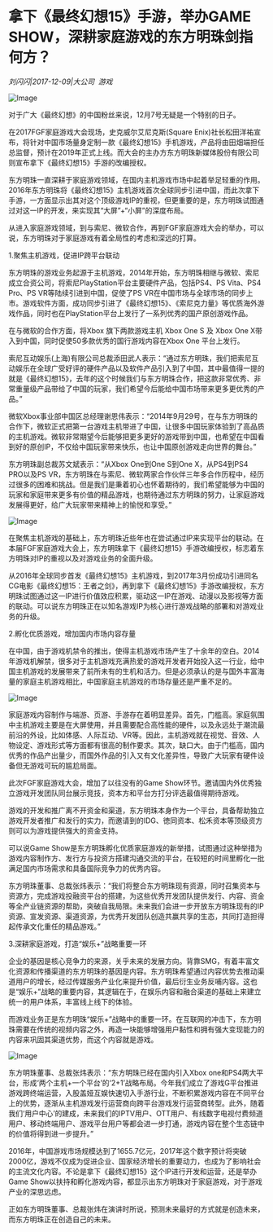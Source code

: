 # 拿下《最终幻想15》手游，举办GAME SHOW，深耕家庭游戏的东方明珠剑指何方？

*刘闪闪|2017-12-09|大公司 
                                                游戏*

![Image](http://si1.go2yd.com/get-image/0IyjWFCFRRY)

对于广大《最终幻想》的中国粉丝来说，12月7号无疑是一个特别的日子。

在2017FGF家庭游戏大会现场，史克威尔艾尼克斯(Square Enix)社长松田洋祐宣布，将针对中国市场量身定制一款《最终幻想15》手机游戏，产品将由田畑端担任总监督，预计在2019年正式上线。而大会的主办方东方明珠新媒体股份有限公司则宣布拿下《最终幻想15》手游的改编授权。

东方明珠一直深耕于家庭游戏领域，在国内主机游戏市场中起着举足轻重的作用。2016年东方明珠将《最终幻想15》主机游戏首次全球同步引进中国，而此次拿下手游，一方面显示出其对这个顶级游戏IP的重视，但更重要的是，东方明珠试图通过对这一IP的开发，来实现其“大屏”+“小屏”的深度布局。

从进入家庭游戏领域，到与索尼、微软合作，再到FGF家庭游戏大会的举办，可以说，东方明珠对于家庭游戏有着全局性的考虑和深远的打算。

1.聚焦主机游戏，促进IP跨平台联动

东方明珠的游戏业务起源于主机游戏，2014年开始，东方明珠相继与微软、索尼成立合资公司，将索尼PlayStation平台主要硬件产品，包括PS4、PS Vita、PS4 Pro、PS VR等陆续引进到中国，促使了PS VR在中国市场与全球市场的同步上市。游戏软件方面，成功同步引进了《最终幻想15》、《索尼克力量》等优质海外游戏作品，同时也在PlayStation平台上发行了一系列优秀的国产原创游戏作品。

在与微软的合作方面，将Xbox 旗下两款游戏主机 Xbox One S 及 Xbox One X带入到中国，同时促使50多款优秀的国行游戏内容在Xbox One 平台上发行。

索尼互动娱乐(上海)有限公司总裁添田武人表示：“通过东方明珠，我们把索尼互动娱乐在全球广受好评的硬件产品以及软件产品引入到了中国，其中最值得一提的就是《最终幻想15》，去年的这个时候我们与东方明珠合作，把这款非常优秀、非常重量级产品带给了中国的玩家，我们希望今后能给中国市场带来更多更优秀的产品。”

微软Xbox事业部中国区总经理谢恩伟表示：“2014年9月29号，在与东方明珠的合作下，微软正式把第一台游戏主机带进了中国，让很多中国玩家体验到了高品质的主机游戏。微软非常期望今后能够把更多更好的游戏带到中国，也希望在中国看到好的原创IP，不仅给中国玩家带来快乐，也让中国原创游戏走向世界的舞台。”

东方明珠副总裁苏文斌表示：“从Xbox One到One S到One X，从PS4到PS4 PRO以及PS VR，东方明珠在与索尼、微软两家合作伙伴三年多合作历程中，经历过很多的困难和挑战。但是我们是秉着初心也怀着期待的，我们希望能够为中国的玩家和家庭带来更多有价值的精品游戏，也期待通过东方明珠的努力，让家庭游戏发展得更好，给广大玩家带来精神上的愉悦和享受。”

![Image](http://si1.go2yd.com/get-image/0IyjWJ7oC6S)

在聚焦主机游戏的基础上，东方明珠近些年也在尝试通过IP来实现平台的联动。在本届FGF家庭游戏大会上，东方明珠拿下《最终幻想15》手游改编授权，标志着东方明珠对IP的重视以及对游戏业务的全面升级。

从2016年全球同步首发《最终幻想15》主机游戏，到2017年3月份成功引进同名CG电影《最终幻想15：王者之剑》，再到拿下《最终幻想15》手游改编授权，东方明珠试图通过这一IP进行价值效应积累，驱动这一IP在游戏、动漫以及影视等方面的联动。可以说东方明珠正在以知名游戏IP为核心进行游戏战略的部署和对游戏业务的升级。

2.孵化优质游戏，增加国内市场内容存量

在中国，由于游戏机禁令的推出，使得主机游戏市场产生了十余年的空白。2014年游戏机解禁，很多对于主机游戏充满热爱的游戏开发者开始投入这一行业，给中国主机游戏的发展带来了前所未有的生机和活力。但是必须承认的是与国外丰富海量的家庭主机游戏相比，中国家庭主机游戏的市场存量还是严重不足的。

![Image](http://si1.go2yd.com/get-image/0IyjWHi4dai)

家庭游戏内容制作与端游、页游、手游存在着明显差异。首先，门槛高。家庭氛围中主机游戏主要是在大屏使用，并且需要配合高性能的硬件，以及永远处于潮流最前沿的外设，比如体感、人际互动、VR等。因此，主机游戏就在视觉、音效、人物设定、游戏形式等方面都有很高的制作要求。其次，缺口大。由于门槛高，国内优秀的作品产出量少，而国外作品的引入又有文化差异性，导致广大玩家有硬件设备但无游戏可玩的尴尬局面。

此次FGF家庭游戏大会，增加了以往没有的Game Show环节。邀请国内外优秀独立游戏开发团队同台展示竞技，资本方和平台方打分评选最值得期待游戏。

游戏的开发和推广离不开资金和渠道，东方明珠本身作为一个平台，具备帮助独立游戏开发者推广和发行的实力，而邀请到的IDG、徳同资本、松禾资本等顶级资方则可以为游戏提供强大的资金支持。

可以说Game Show是东方明珠孵化优质家庭游戏的新举措，试图通过这种举措为游戏内容制作方、发行方与投资方搭建沟通交流的平台，在较短的时间里孵化一批满足国内市场需求和具备国际竞争力的优秀内容。

东方明珠董事、总裁张炜表示：“我们将整合东方明珠现有资源，同时召集资本与资源方，完成游戏投融资平台的搭建，为这些优秀开发团队提供发行、内容、资金等全产业链资源的帮助，突破自我局限。未来我们会进一步开放东方明珠现有的IP资源、宣发资源、渠道资源，为优秀开发团队创造共赢共享的生态，共同打造担得起传承文化重任的精品游戏。”

3.深耕家庭游戏，打造“娱乐+”战略重要一环

企业的基因是核心竞争力的来源，关乎未来的发展方向。背靠SMG，有着丰富文化资源和传播渠道的东方明珠的基因是内容。东方明珠希望通过内容优势去推动渠道用户的增长，经过传媒服务产业化来提升价值，最后衍生业务反哺内容。这也是“娱乐+”战略的重要内容，其逻辑在于，在娱乐内容和融合渠道的基础上来建立统一的用户体系，丰富线上线下的体验。

而游戏业务正是东方明珠“娱乐+”战略中的重要一环。在互联网的冲击下，东方明珠需要在传统的视频内容之外，再造一块能够增强用户黏性和拥有强大变现能力的内容来巩固其渠道优势，而这个内容就是游戏。

![Image](http://si1.go2yd.com/get-image/0IyjWGmuZPc)

东方明珠董事、总裁张炜表示：“东方明珠已经在国内引入Xbox one和PS4两大平台，形成‘两个主机+一个平台’的‘2+1’战略布局。今年我们成立了游戏G平台推进游戏跨终端运营，入股盖娅互娱快速切入手游行业，不断积累游戏内容在不同平台上的优势，逐渐从主机游戏发行运营商向跨平台游戏发行运营商转型。此外，随着我们‘用户中心’的建成，未来我们的IPTV用户、OTT用户、有线数字电视付费频道用户、移动终端用户、游戏平台用户等都会进一步打通，游戏内容在整个生态链中的价值将得到进一步提升。”

2016年，中国游戏市场规模达到了1655.7亿元，2017年这个数字预计将突破2000亿，游戏不仅成为促进企业、国家经济增长的重要动力，也成为了影响社会的主流文化内容。不论是拿下《最终幻想15》这个IP进行开发和运营，还是举办Game Show以扶持和孵化游戏内容，都显示出东方明珠对于家庭游戏，对于游戏产业的深思远虑。

正如东方明珠董事、总裁张炜在演讲时所说，预测未来最好的方式就是创造未来，而东方明珠正在创造自己的未来。

